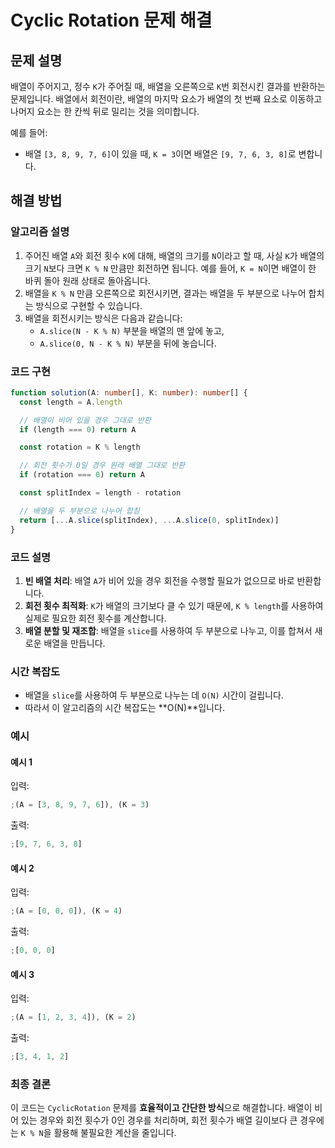# Cyclic Rotation 문제 해결

## 문제 설명

배열이 주어지고, 정수 `K`가 주어질 때, 배열을 오른쪽으로 `K`번 회전시킨 결과를 반환하는 문제입니다. 배열에서 회전이란, 배열의 마지막 요소가 배열의 첫 번째 요소로 이동하고 나머지 요소는 한 칸씩 뒤로 밀리는 것을 의미합니다.

예를 들어:

- 배열 `[3, 8, 9, 7, 6]`이 있을 때, `K = 3`이면 배열은 `[9, 7, 6, 3, 8]`로 변합니다.

## 해결 방법

### 알고리즘 설명

1. 주어진 배열 `A`와 회전 횟수 `K`에 대해, 배열의 크기를 `N`이라고 할 때, 사실 `K`가 배열의 크기 `N`보다 크면 `K % N` 만큼만 회전하면 됩니다. 예를 들어, `K = N`이면 배열이 한 바퀴 돌아 원래 상태로 돌아옵니다.
2. 배열을 `K % N` 만큼 오른쪽으로 회전시키면, 결과는 배열을 두 부분으로 나누어 합치는 방식으로 구현할 수 있습니다.
3. 배열을 회전시키는 방식은 다음과 같습니다:
   - `A.slice(N - K % N)` 부분을 배열의 맨 앞에 놓고,
   - `A.slice(0, N - K % N)` 부분을 뒤에 놓습니다.

### 코드 구현

```typescript
function solution(A: number[], K: number): number[] {
  const length = A.length

  // 배열이 비어 있을 경우 그대로 반환
  if (length === 0) return A

  const rotation = K % length

  // 회전 횟수가 0일 경우 원래 배열 그대로 반환
  if (rotation === 0) return A

  const splitIndex = length - rotation

  // 배열을 두 부분으로 나누어 합침
  return [...A.slice(splitIndex), ...A.slice(0, splitIndex)]
}
```

### 코드 설명

1. **빈 배열 처리**: 배열 `A`가 비어 있을 경우 회전을 수행할 필요가 없으므로 바로 반환합니다.
2. **회전 횟수 최적화**: `K`가 배열의 크기보다 클 수 있기 때문에, `K % length`를 사용하여 실제로 필요한 회전 횟수를 계산합니다.
3. **배열 분할 및 재조합**: 배열을 `slice`를 사용하여 두 부분으로 나누고, 이를 합쳐서 새로운 배열을 만듭니다.

### 시간 복잡도

- 배열을 `slice`를 사용하여 두 부분으로 나누는 데 `O(N)` 시간이 걸립니다.
- 따라서 이 알고리즘의 시간 복잡도는 **O(N)**입니다.

### 예시

#### 예시 1

입력:

```typescript
;(A = [3, 8, 9, 7, 6]), (K = 3)
```

출력:

```typescript
;[9, 7, 6, 3, 8]
```

#### 예시 2

입력:

```typescript
;(A = [0, 0, 0]), (K = 4)
```

출력:

```typescript
;[0, 0, 0]
```

#### 예시 3

입력:

```typescript
;(A = [1, 2, 3, 4]), (K = 2)
```

출력:

```typescript
;[3, 4, 1, 2]
```

### 최종 결론

이 코드는 `CyclicRotation` 문제를 **효율적이고 간단한 방식**으로 해결합니다. 배열이 비어 있는 경우와 회전 횟수가 0인 경우를 처리하며, 회전 횟수가 배열 길이보다 큰 경우에는 `K % N`을 활용해 불필요한 계산을 줄입니다.
